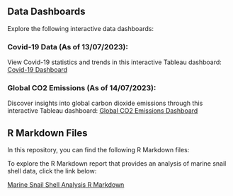 ## Data Dashboards

Explore the following interactive data dashboards:

### Covid-19 Data (As of 13/07/2023):
View Covid-19 statistics and trends in this interactive Tableau dashboard:
[Covid-19 Dashboard](https://public.tableau.com/app/profile/sami2054/viz/Covid19_Dashboard_16892779096030/Dashboard1)

### Global CO2 Emissions (As of 14/07/2023):
Discover insights into global carbon dioxide emissions through this interactive Tableau dashboard:
[Global CO2 Emissions Dashboard](https://public.tableau.com/app/profile/sami2054/viz/GlobalC02Emissions_16892900889020/Dashboard1)

## R Markdown Files

In this repository, you can find the following R Markdown files:

To explore the R Markdown report that provides an analysis of marine snail shell data, click the link below:

[Marine Snail Shell Analysis R Markdown](Marine_Snail_Shell_Analysis.md)

